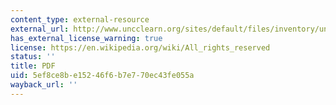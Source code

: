 ```yaml
---
content_type: external-resource
external_url: http://www.uncclearn.org/sites/default/files/inventory/undp104.pdf
has_external_license_warning: true
license: https://en.wikipedia.org/wiki/All_rights_reserved
status: ''
title: PDF
uid: 5ef8ce8b-e152-46f6-b7e7-70ec43fe055a
wayback_url: ''
---
```

